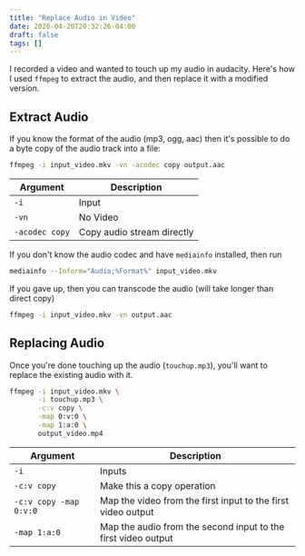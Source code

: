 ```yaml
---
title: "Replace Audio in Video"
date: 2020-04-20T20:32:26-04:00
draft: false
tags: []
---
```


I recorded a video and wanted to touch up my audio in audacity. Here's how I used `ffmpeg` to extract the audio, and then replace it with a modified version.

## Extract Audio

If you know the format of the audio (mp3, ogg, aac) then it's possible to do a byte copy of the audio track into a file:

```bash
ffmpeg -i input_video.mkv -vn -acodec copy output.aac
```

| Argument       | Description                |
| -------------- | -------------------------- |
| `-i`           | Input                      |
| `-vn`          | No Video                   |
| `-acodec copy` | Copy audio stream directly |

If you don't know the audio codec and have `mediainfo` installed, then run

```bash
mediainfo --Inform="Audio;%Format%" input_video.mkv
```

If you gave up, then you can transcode the audio (will take longer than direct copy)

```bash
ffmpeg -i input_video.mkv -vn output.aac
```

## Replacing Audio

Once you're done touching up the audio (`touchup.mp3`), you'll want to replace the existing audio with it.

```bash
ffmpeg -i input_video.mkv \
       -i touchup.mp3 \
       -c:v copy \
       -map 0:v:0 \
       -map 1:a:0 \
       output_video.mp4
```

| Argument               | Description                                                  |
| ---------------------- | ------------------------------------------------------------ |
| `-i`                   | Inputs                                                       |
| `-c:v copy`            | Make this a copy operation                                   |
| `-c:v copy -map 0:v:0` | Map the video from the first input to the first video output |
| `-map 1:a:0`           | Map the audio from the second input to the first video output |

